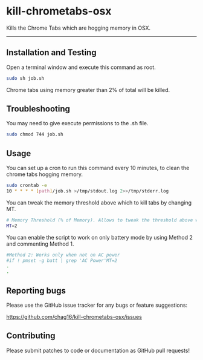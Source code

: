 # kill-chrometabs-osx
Kills the Chrome Tabs which are hogging memory in OSX.

---

## Installation and Testing

Open a terminal window and execute this command as root. 

```bash
sudo sh job.sh
```
Chrome tabs using memory greater than 2% of total will be killed. 


## Troubleshooting

You may need to give execute permissions to the .sh file.

```bash
sudo chmod 744 job.sh
```


## Usage

You can set up a cron to run this command every 10 minutes, to clean the chrome tabs hogging memory. 

```bash
sudo crontab -e
10 * * * * [path]/job.sh >/tmp/stdout.log 2>>/tmp/stderr.log
```

You can tweak the memory threshold above which to kill tabs by changing MT.

```bash
# Memory Threshold (% of Memory). Allows to tweak the threshold above which chrome tabs will be killed
MT=2
```

You can enable the script to work on only battery mode by using Method 2 and commenting Method 1.
```bash
#Method 2: Works only when not on AC power
#if ! pmset -g batt | grep 'AC Power'MT=2
.
.
```

## Reporting bugs
Please use the GitHub issue tracker for any bugs or feature suggestions:

https://github.com/chag16/kill-chrometabs-osx/issues

## Contributing
Please submit patches to code or documentation as GitHub pull requests! 
